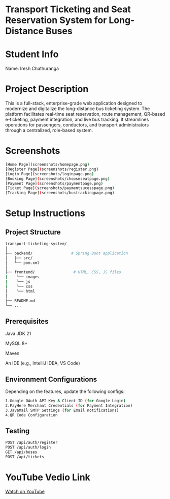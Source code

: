 **Transport Ticketing and Seat Reservation System for Long-Distance Buses**
=======================================================================

Student Info
============
Name: Iresh Chathuranga  

Project Description
===================

This is a full-stack, enterprise-grade web application designed to modernize and digitalize the long-distance bus ticketing system. The platform facilitates real-time seat reservation, route management, QR-based e-ticketing, payment integration, and live bus tracking. It streamlines operations for passengers, conductors, and transport administrators through a centralized, role-based system.

Screenshots
===========
```bash
[Home Page](screenshots/homepage.png)
[Register Page](screenshots/register.png)
[Login Page](screenshots/loginpage.png)
[Booking Page](screenshots/chooseseatpage.png)
[Payment Page](screenshots/paymentpage.png)
[Ticket Page](screenshots/paymentsucesspage.png)
[Tracking Page](screenshots/bustrackingpage.png)
```
Setup Instructions
==================

Project Structure
-----------------
```bash
transport-ticketing-system/
│
├── backend/                 # Spring Boot application
│   ├── src/
│   └── pom.xml
│
├── frontend/                 # HTML, CSS, JS files
|    └── images
|    └── js
|    └── css
│    └── html
│
├── README.md
└── ...
```
Prerequisites
-------------
Java JDK 21

MySQL 8+

Maven

An IDE (e.g., IntelliJ IDEA, VS Code)

Environment Configurations
--------------------------

Depending on the features, update the following configs:
```bash
1.Google OAuth API Key & Client ID (for Google Login)
2.PayHere Merchant Credentials (for Payment Integration)
3.JavaMail SMTP Settings (for Email notifications)
4.QR Code Configuration
```

Testing
-------
```bash
POST /api/auth/register
POST /api/auth/login
GET /api/buses
POST /api/tickets
```

YouTube Vedio Link
=================
[Watch on YouTube](https://youtu.be/m1aRt37UI_c?si=enpmZIZhwSrRXZw1)
